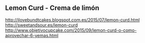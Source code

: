 ## Lemon Curd - Crema de limón

http://ilovebundtcakes.blogspot.com.es/2015/07/lemon-curd.html
http://sweetandsour.es/lemon-curd
http://www.objetivocupcake.com/2015/09/lemon-curd-o-como-aprovechar-6-yemas.html
